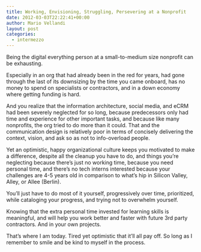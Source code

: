 ```yaml
---
title: Working, Envisioning, Struggling, Persevering at a Nonprofit
date: 2012-03-03T22:22:41+00:00
author: Mario Vellandi
layout: post
categories:
  - intermezzo
---
```

Being the digital everything person at a small-to-medium size nonprofit can be exhausting.

Especially in an org that had already been in the red for years, had gone through the last of its downsizing by the time you came onboard, has no money to spend on specialists or contractors, and in a down economy where getting funding is hard.

And you realize that the information architecture, social media, and eCRM had been severely neglected for so long, because predecessors only had time and experience for other important tasks, and because like many nonprofits, the org tried to do more than it could. That and the communication design is relatively poor in terms of concisely delivering the context, vision, and ask so as not to info-overload people.

Yet an optimistic, happy organizational culture keeps you motivated to make a difference, despite all the cleanup you have to do, and things you&#8217;re neglecting because there&#8217;s just no working time, because you need personal time, and there&#8217;s no tech interns interested because your challenges are 4-5 years old in comparison to what&#8217;s hip in Silicon Valley, Alley, or Allee (Berlin).

You&#8217;ll just have to do most of it yourself, progressively over time, prioritized, while cataloging your progress, and trying not to overwhelm yourself.

Knowing that the extra personal time invested for learning skills is meaningful, and will help you work better and faster with future 3rd party contractors. And in your own projects.

That&#8217;s where I am today. Tired yet optimistic that it&#8217;ll all pay off. So long as I remember to smile and be kind to myself in the process.
